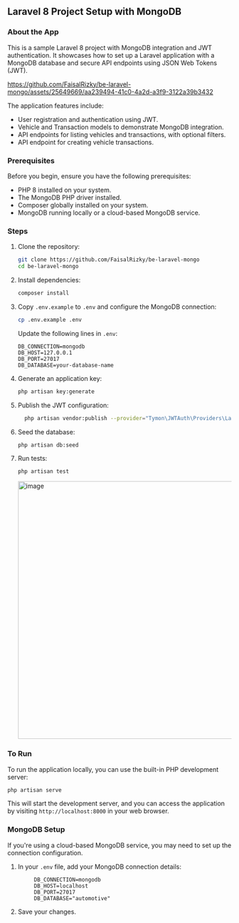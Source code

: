 ## Laravel 8 Project Setup with MongoDB

### About the App

This is a sample Laravel 8 project with MongoDB integration and JWT authentication. It showcases how to set up a Laravel application with a MongoDB database and secure API endpoints using JSON Web Tokens (JWT).


https://github.com/FaisalRizky/be-laravel-mongo/assets/25649669/aa239494-41c0-4a2d-a3f9-3122a39b3432


The application features include:

- User registration and authentication using JWT.
- Vehicle and Transaction models to demonstrate MongoDB integration.
- API endpoints for listing vehicles and transactions, with optional filters.
- API endpoint for creating vehicle transactions.

### Prerequisites

Before you begin, ensure you have the following prerequisites:

- PHP 8 installed on your system.
- The MongoDB PHP driver installed.
- Composer globally installed on your system.
- MongoDB running locally or a cloud-based MongoDB service.

### Steps

1. Clone the repository:
   ```bash
   git clone https://github.com/FaisalRizky/be-laravel-mongo
   cd be-laravel-mongo
   ```

2. Install dependencies:
   ```bash
   composer install
   ```

3. Copy `.env.example` to `.env` and configure the MongoDB connection:
   ```bash
   cp .env.example .env
   ```
   Update the following lines in `.env`:
   ```dotenv
   DB_CONNECTION=mongodb
   DB_HOST=127.0.0.1
   DB_PORT=27017
   DB_DATABASE=your-database-name
   ```

4. Generate an application key:
   ```bash
   php artisan key:generate
   ```
5. Publish the JWT configuration:
   ```bash
     php artisan vendor:publish --provider="Tymon\JWTAuth\Providers\LaravelServiceProvider"
   ```
6. Seed the database:
   ```bash
   php artisan db:seed
   ```

7. Run tests:
   ```bash
   php artisan test
   ```
    <img width="578" alt="image" src="https://github.com/FaisalRizky/be-laravel-mongo/assets/25649669/f6266852-d451-4337-8e46-1fecd433fde7">


### To Run

To run the application locally, you can use the built-in PHP development server:

```bash
php artisan serve
```

This will start the development server, and you can access the application by visiting `http://localhost:8000` in your web browser.


### MongoDB Setup

If you're using a cloud-based MongoDB service, you may need to set up the connection configuration.

1. In your `.env` file, add your MongoDB connection details:
   ```dotenv
        DB_CONNECTION=mongodb
        DB_HOST=localhost
        DB_PORT=27017
        DB_DATABASE="automotive"
   ```

2. Save your changes.
